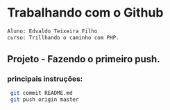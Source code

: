 # Trabalhando com o Github
```sh
Aluno: Edvaldo Teixeira Filho
curso: Trillhando o caminho com PHP.
```
## Projeto -  Fazendo o primeiro push.

### principais instruções:
```sh
 git commit README.md
 git push origin master
```
